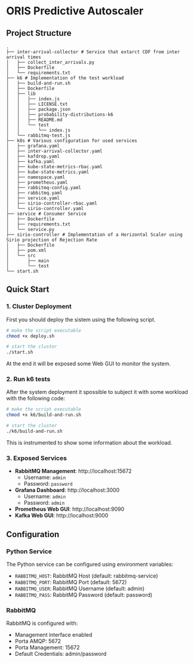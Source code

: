 # ORIS Predictive Autoscaler

## Project Structure

```
.
├── inter-arrival-collector # Service that extarct CDF from inter arrival times
│   ├── collect_inter_arrivals.py
│   ├── Dockerfile
│   └── requirements.txt
├── k6 # Implementation of the test workload
│   ├── build-and-run.sh
│   ├── Dockerfile
│   ├── lib
│   │   ├── index.js
│   │   ├── LICENSE.txt
│   │   ├── package.json
│   │   ├── probability-distributions-k6
│   │   ├── README.md
│   │   └── test
│   │       └── index.js
│   └── rabbitmq-test.js
├── k8s # Various configuration for used services
│   ├── grafana.yaml
│   ├── inter-arrival-collector.yaml
│   ├── kafdrop.yaml
│   ├── kafka.yaml
│   ├── kube-state-metrics-rbac.yaml
│   ├── kube-state-metrics.yaml
│   ├── namespace.yaml
│   ├── prometheus.yaml
│   ├── rabbitmq-config.yaml
│   ├── rabbitmq.yaml
│   ├── service.yaml
│   ├── sirio-controller-rbac.yaml
│   └── sirio-controller.yaml
├── service # Consumer Service
│   ├── Dockerfile
│   ├── requirements.txt
│   └── service.py
├── sirio-controller # Implementation of a Horizontal Scaler using Sirio projection of Rejection Rate
│   ├── Dockerfile
│   ├── pom.xml
│   └── src
│       ├── main
│       └── test
└── start.sh
```

## Quick Start

### 1. Cluster Deployment
First you should deploy the sistem using the following script.
```bash
# make the script executable
chmod +x deploy.sh

# start the cluster
./start.sh
```
At the end it will be exposed some Web GUI to monitor the system.

### 2. Run k6 tests
After the system deployment it spossible to subject it with some workload with the following code:
```bash
# make the script executable
chmod +x k6/build-and-run.sh

# start the cluster
./k6/build-and-run.sh
```
This is instrumented to show some information about the workload.

### 3. Exposed Services

- **RabbitMQ Management**: http://localhost:15672
  - Username: `admin`
  - Password: `password`
- **Grafana Dashboard**: http://localhost:3000
  - Username: `admin`
  - Password: `admin`
- **Prometheus Web GUI**: http://localhost:9090
- **Kafka Web GUI**: http://localhost:9000

## Configuration

### Python Service

The Python service can be configured using environment variables:
- `RABBITMQ_HOST`: RabbitMQ Host (default: rabbitmq-service)
- `RABBITMQ_PORT`: RabbitMQ Port (default: 5672)
- `RABBITMQ_USER`: RabbitMQ Username (default: admin)
- `RABBITMQ_PASS`: RabbitMQ Password (default: password)

### RabbitMQ

RabbitMQ is configured with:
- Management interface enabled
- Porta AMQP: 5672
- Porta Management: 15672
- Default Credentials: admin/password
